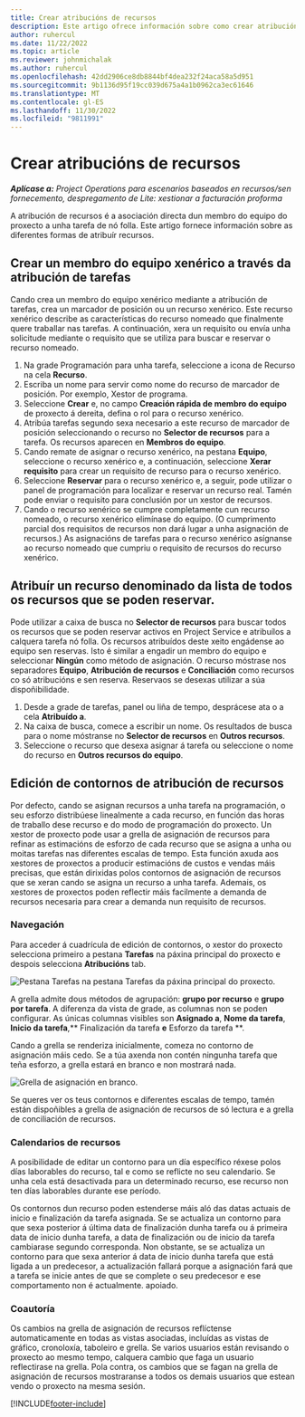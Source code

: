 ```yaml
---
title: Crear atribucións de recursos
description: Este artigo ofrece información sobre como crear atribucións de recursos xenéricos e nomeados.
author: ruhercul
ms.date: 11/22/2022
ms.topic: article
ms.reviewer: johnmichalak
ms.author: ruhercul
ms.openlocfilehash: 42dd2906ce8db8844bf4dea232f24aca58a5d951
ms.sourcegitcommit: 9b1136d95f19cc039d675a4a1b0962ca3ec61646
ms.translationtype: MT
ms.contentlocale: gl-ES
ms.lasthandoff: 11/30/2022
ms.locfileid: "9811991"
---
```

# <a name="create-resource-assignments"></a>Crear atribucións de recursos

_**Aplícase a:** Project Operations para escenarios baseados en recursos/sen fornecemento, despregamento de Lite: xestionar a facturación proforma_


A atribución de recursos é a asociación directa dun membro do equipo do proxecto a unha tarefa de nó folla. Este artigo fornece información sobre as diferentes formas de atribuír recursos.

## <a name="create-a-generic-team-member-through-task-assignment"></a>Crear un membro do equipo xenérico a través da atribución de tarefas


Cando crea un membro do equipo xenérico mediante a atribución de tarefas, crea un marcador de posición ou un recurso xenérico. Este recurso xenérico describe as características do recurso nomeado que finalmente quere traballar nas tarefas. A continuación, xera un requisito ou envía unha solicitude mediante o requisito que se utiliza para buscar e reservar o recurso nomeado.

1. Na grade Programación para unha tarefa, seleccione a icona de Recurso na cela **Recurso**.
2. Escriba un nome para servir como nome do recurso de marcador de posición. Por exemplo, Xestor de programa.
3. Seleccione **Crear** e, no campo **Creación rápida de membro do equipo** de proxecto á dereita, defina o rol para o recurso xenérico.
4. Atribúa tarefas segundo sexa necesario a este recurso de marcador de posición seleccionando o recurso no **Selector de recursos** para a tarefa. Os recursos aparecen en **Membros do equipo**.
5. Cando remate de asignar o recurso xenérico, na pestana  **Equipo**, seleccione o recurso xenérico e, a continuación, seleccione **Xerar requisito** para crear un requisito de recurso para o recurso xenérico.
6. Seleccione **Reservar** para o recurso xenérico e, a seguir, pode utilizar o panel de programación para localizar e reservar un recurso real. Tamén pode enviar o requisito para conclusión por un xestor de recursos.
7. Cando o recurso xenérico se cumpre completamente cun recurso nomeado, o recurso xenérico elimínase do equipo. (O cumprimento parcial dos requisitos de recursos non dará lugar a unha asignación de recursos.) As asignacións de tarefas para o recurso xenérico asígnanse ao recurso nomeado que cumpriu o requisito de recursos do recurso xenérico.

## <a name="assign-a-named-resource-from-the-list-of-all-bookable-resources"></a>Atribuír un recurso denominado da lista de todos os recursos que se poden reservar.

Pode utilizar a caixa de busca no **Selector de recursos** para buscar todos os recursos que se poden reservar activos en Project Service e atribuílos a calquera tarefa nó folla. Os recursos atribuídos deste xeito engádense ao equipo sen reservas. Isto é similar a engadir un membro do equipo e seleccionar **Ningún** como método de asignación. O recurso móstrase nos separadores **Equipo**, **Atribución de recursos** e **Conciliación** como recursos co só atribucións e sen reserva. Reservaos se desexas utilizar a súa dispoñibilidade.

1. Desde a grade de tarefas, panel ou liña de tempo, desprácese ata o a cela **Atribuído a**.
2. Na caixa de busca, comece a escribir un nome. Os resultados de busca para o nome móstranse no **Selector de recursos** en **Outros recursos**.
3. Seleccione o recurso que desexa asignar á tarefa ou seleccione o nome do recurso en **Outros recursos do equipo**.

## <a name="editing-resource-assignment-contours"></a>Edición de contornos de atribución de recursos

Por defecto, cando se asignan recursos a unha tarefa na programación, o seu esforzo distribúese linealmente a cada recurso, en función das horas de traballo dese recurso e do modo de programación do proxecto. Un xestor de proxecto pode usar a grella de asignación de recursos para refinar as estimacións de esforzo de cada recurso que se asigna a unha ou moitas tarefas nas diferentes escalas de tempo. Esta función axuda aos xestores de proxectos a producir estimacións de custos e vendas máis precisas, que están dirixidas polos contornos de asignación de recursos que se xeran cando se asigna un recurso a unha tarefa. Ademais, os xestores de proxectos poden reflectir máis facilmente a demanda de recursos necesaria para crear a demanda nun requisito de recursos.

### <a name="navigation"></a>Navegación

Para acceder á cuadrícula de edición de contornos, o xestor do proxecto selecciona primeiro a pestana **Tarefas** na páxina principal do proxecto e despois selecciona **Atribucións** tab.

![Pestana Tarefas na pestana Tarefas da páxina principal do proxecto.](media/AssignmentGrid.png)

A grella admite dous métodos de agrupación: **grupo por recurso** e **grupo por tarefa**. A diferenza da vista de grade, as columnas non se poden configurar. As únicas columnas visibles son **Asignado a**, **Nome da tarefa**, **Inicio da tarefa**,** Finalización da tarefa **e** Esforzo da tarefa **.

Cando a grella se renderiza inicialmente, comeza no contorno de asignación máis cedo. Se a túa axenda non contén ningunha tarefa que teña esforzo, a grella estará en branco e non mostrará nada.

![Grella de asignación en branco.](media/emptyassignmentgrid.png)

Se queres ver os teus contornos e diferentes escalas de tempo, tamén están dispoñibles a grella de asignación de recursos de só lectura e a grella de conciliación de recursos.

### <a name="resource-calendars"></a>Calendarios de recursos

A posibilidade de editar un contorno para un día específico réxese polos días laborables do recurso, tal e como se reflicte no seu calendario. Se unha cela está desactivada para un determinado recurso, ese recurso non ten días laborables durante ese período.

Os contornos dun recurso poden estenderse máis aló das datas actuais de inicio e finalización da tarefa asignada. Se se actualiza un contorno para que sexa posterior á última data de finalización dunha tarefa ou á primeira data de inicio dunha tarefa, a data de finalización ou de inicio da tarefa cambiarase segundo corresponda. Non obstante, se se actualiza un contorno para que sexa anterior á data de inicio dunha tarefa que está ligada a un predecesor, a actualización fallará porque a asignación fará que a tarefa se inicie antes de que se complete o seu predecesor e ese comportamento non é actualmente. apoiado.

### <a name="co-authoring"></a>Coautoría

Os cambios na grella de asignación de recursos reflíctense automaticamente en todas as vistas asociadas, incluídas as vistas de gráfico, cronoloxía, taboleiro e grella. Se varios usuarios están revisando o proxecto ao mesmo tempo, calquera cambio que faga un usuario reflectirase na grella. Pola contra, os cambios que se fagan na grella de asignación de recursos mostraranse a todos os demais usuarios que estean vendo o proxecto na mesma sesión.

[!INCLUDE[footer-include](../includes/footer-banner.md)]
